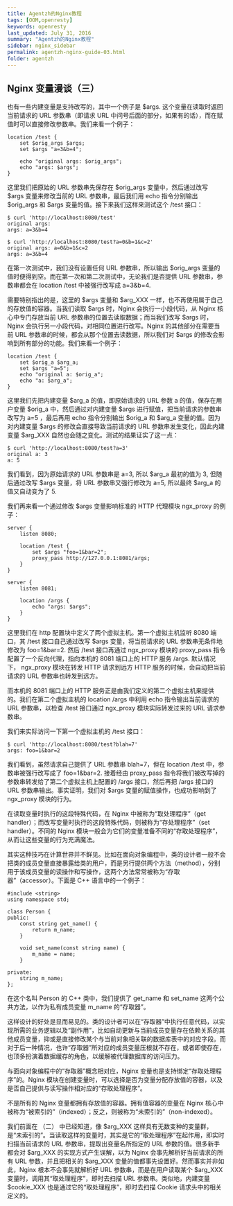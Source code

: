 ```yaml
---
title: Agentzh的Nginx教程
tags: [OOM,openresty]
keywords: openresty
last_updated: July 31, 2016
summary: "Agentzh的Nginx教程"
sidebar: nginx_sidebar
permalink: agentzh-nginx-guide-03.html
folder: agentzh
---
```


## Nginx 变量漫谈（三）

也有一些内建变量是支持改写的，其中一个例子是 $args. 这个变量在读取时返回当前请求的 URL 参数串（即请求 URL 中问号后面的部分，如果有的话），而在赋值时可以直接修改参数串。我们来看一个例子：

    location /test {
        set $orig_args $args;
        set $args "a=3&b=4";

        echo "original args: $orig_args";
        echo "args: $args";
    }

这里我们把原始的 URL 参数串先保存在 $orig_args 变量中，然后通过改写 $args 变量来修改当前的 URL 参数串，最后我们用 echo 指令分别输出 $orig_args 和 $args 变量的值。接下来我们这样来测试这个 /test 接口：

    $ curl 'http://localhost:8080/test'
    original args: 
    args: a=3&b=4

    $ curl 'http://localhost:8080/test?a=0&b=1&c=2'
    original args: a=0&b=1&c=2
    args: a=3&b=4

在第一次测试中，我们没有设置任何 URL 参数串，所以输出 $orig_args 变量的值时便得到空。而在第一次和第二次测试中，无论我们是否提供 URL 参数串，参数串都会在 location /test 中被强行改写成 a=3&b=4.

需要特别指出的是，这里的 $args 变量和 $arg_XXX 一样，也不再使用属于自己的存放值的容器。当我们读取 $args 时，Nginx 会执行一小段代码，从 Nginx 核心中专门存放当前 URL 参数串的位置去读取数据；而当我们改写 $args 时，Nginx 会执行另一小段代码，对相同位置进行改写。Nginx 的其他部分在需要当前 URL 参数串的时候，都会从那个位置去读数据，所以我们对 $args 的修改会影响到所有部分的功能。我们来看一个例子：

    location /test {
        set $orig_a $arg_a;
        set $args "a=5";
        echo "original a: $orig_a";
        echo "a: $arg_a";
    }

这里我们先把内建变量 $arg_a 的值，即原始请求的 URL 参数 a 的值，保存在用户变量 $orig_a 中，然后通过对内建变量 $args 进行赋值，把当前请求的参数串改写为 a=5 ，最后再用 echo 指令分别输出 $orig_a 和 $arg_a 变量的值。因为对内建变量 $args 的修改会直接导致当前请求的 URL 参数串发生变化，因此内建变量 $arg_XXX 自然也会随之变化。测试的结果证实了这一点：

    $ curl 'http://localhost:8080/test?a=3'
    original a: 3
    a: 5

我们看到，因为原始请求的 URL 参数串是 a=3, 所以 $arg_a 最初的值为 3, 但随后通过改写 $args 变量，将 URL 参数串又强行修改为 a=5, 所以最终 $arg_a 的值又自动变为了 5.

我们再来看一个通过修改 $args 变量影响标准的 HTTP 代理模块 ngx_proxy 的例子：

    server {
        listen 8080;

        location /test {
            set $args "foo=1&bar=2";
            proxy_pass http://127.0.0.1:8081/args;
        }
    }

    server {
        listen 8081;

        location /args {
            echo "args: $args";
        }
    }

这里我们在 http 配置块中定义了两个虚拟主机。第一个虚拟主机监听 8080 端口，其 /test 接口自己通过改写 $args 变量，将当前请求的 URL 参数串无条件地修改为 foo=1&bar=2. 然后 /test 接口再通过 ngx_proxy 模块的 proxy_pass 指令配置了一个反向代理，指向本机的 8081 端口上的 HTTP 服务 /args. 默认情况下， ngx_proxy 模块在转发 HTTP 请求到远方 HTTP 服务的时候，会自动把当前请求的 URL 参数串也转发到远方。

而本机的 8081 端口上的 HTTP 服务正是由我们定义的第二个虚拟主机来提供的。我们在第二个虚拟主机的 location /args 中利用 echo 指令输出当前请求的 URL 参数串，以检查 /test 接口通过 ngx_proxy 模块实际转发过来的 URL 请求参数串。

我们来实际访问一下第一个虚拟主机的 /test 接口：

    $ curl 'http://localhost:8080/test?blah=7'
    args: foo=1&bar=2

我们看到，虽然请求自己提供了 URL 参数串 blah=7，但在 location /test 中，参数串被强行改写成了 foo=1&bar=2. 接着经由 proxy_pass 指令将我们被改写掉的参数串转发给了第二个虚拟主机上配置的 /args 接口，然后再把 /args 接口的 URL 参数串输出。事实证明，我们对 $args 变量的赋值操作，也成功影响到了 ngx_proxy 模块的行为。

在读取变量时执行的这段特殊代码，在 Nginx 中被称为“取处理程序”（get handler）；而改写变量时执行的这段特殊代码，则被称为“存处理程序”（set handler）。不同的 Nginx 模块一般会为它们的变量准备不同的“存取处理程序”，从而让这些变量的行为充满魔法。

其实这种技巧在计算世界并不鲜见。比如在面向对象编程中，类的设计者一般不会把类的成员变量直接暴露给类的用户，而是另行提供两个方法（method），分别用于该成员变量的读操作和写操作，这两个方法常常被称为“存取器”（accessor）。下面是 C++ 语言中的一个例子：

    #include <string>
    using namespace std;

    class Person {
    public:
        const string get_name() {
            return m_name;
        }

        void set_name(const string name) {
            m_name = name;
        }

    private:
        string m_name;
    };

在这个名叫 Person 的 C++ 类中，我们提供了 get_name 和 set_name 这两个公共方法，以作为私有成员变量 m_name 的“存取器”。

这样设计的好处是显而易见的。类的设计者可以在“存取器”中执行任意代码，以实现所需的业务逻辑以及“副作用”，比如自动更新与当前成员变量存在依赖关系的其他成员变量，抑或是直接修改某个与当前对象相关联的数据库表中的对应字段。而对于后一种情况，也许“存取器”所对应的成员变量压根就不存在，或者即使存在，也顶多扮演着数据缓存的角色，以缓解被代理数据库的访问压力。

与面向对象编程中的“存取器”概念相对应，Nginx 变量也是支持绑定“存取处理程序”的。Nginx 模块在创建变量时，可以选择是否为变量分配存放值的容器，以及是否自己提供与读写操作相对应的“存取处理程序”。

不是所有的 Nginx 变量都拥有存放值的容器。拥有值容器的变量在 Nginx 核心中被称为“被索引的”（indexed）；反之，则被称为“未索引的”（non-indexed）。

我们前面在 （二） 中已经知道，像 $arg_XXX 这样具有无数变种的变量群，是“未索引的”。当读取这样的变量时，其实是它的“取处理程序”在起作用，即实时扫描当前请求的 URL 参数串，提取出变量名所指定的 URL 参数的值。很多新手都会对 $arg_XXX 的实现方式产生误解，以为 Nginx 会事先解析好当前请求的所有 URL 参数，并且把相关的 $arg_XXX 变量的值都事先设置好。然而事实并非如此，Nginx 根本不会事先就解析好 URL 参数串，而是在用户读取某个 $arg_XXX 变量时，调用其“取处理程序”，即时去扫描 URL 参数串。类似地，内建变量 $cookie_XXX 也是通过它的“取处理程序”，即时去扫描 Cookie 请求头中的相关定义的。
